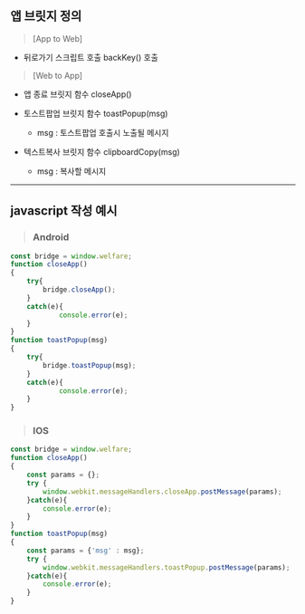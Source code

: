 ## 앱 브릿지 정의

> [App to Web]
+ 뒤로가기 스크립트 호출
   backKey() 호출

> [Web to App]
+ 앱 종료 브릿지 함수
   closeApp()

+ 토스트팝업 브릿지 함수
   toastPopup(msg)
   - msg : 토스트팝업 호출시 노출될 메시지

+ 텍스트복사 브릿지 함수
   clipboardCopy(msg)
   - msg : 복사할 메시지
-------------------------------------
## javascript 작성 예시
> ### Android
```javascript
const bridge = window.welfare;
function closeApp()
{
	try{
		bridge.closeApp();
	}
	catch(e){
     		console.error(e);
   	}
}
function toastPopup(msg)
{
	try{
		bridge.toastPopup(msg);
	}
	catch(e){
     		console.error(e);
   	}
}
```
> ### IOS
```javascript
const bridge = window.welfare;
function closeApp()
{
	const params = {};
	try {
		window.webkit.messageHandlers.closeApp.postMessage(params);
	}catch(e){
		console.error(e);
	}
}
function toastPopup(msg)
{
	const params = {'msg' : msg};
	try {
		window.webkit.messageHandlers.toastPopup.postMessage(params);
	}catch(e){
		console.error(e);
	}
}
```

